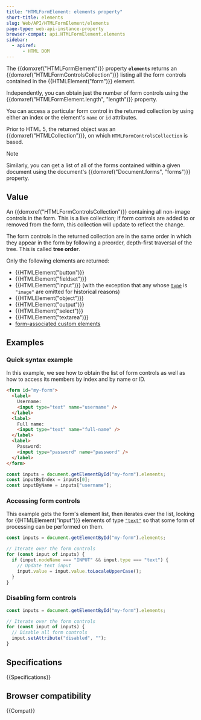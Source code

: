 ```yaml
---
title: "HTMLFormElement: elements property"
short-title: elements
slug: Web/API/HTMLFormElement/elements
page-type: web-api-instance-property
browser-compat: api.HTMLFormElement.elements
sidebar:
  - apiref:
      - HTML DOM
---
```


The {{domxref("HTMLFormElement")}} property
**`elements`** returns an
{{domxref("HTMLFormControlsCollection")}} listing all the form controls contained in
the {{HTMLElement("form")}} element.

Independently, you can obtain just the
number of form controls using the {{domxref("HTMLFormElement.length", "length")}}
property.

You can access a particular form control in the returned collection by using either an
index or the element's `name` or `id` attributes.

Prior to HTML 5, the returned object was an {{domxref("HTMLCollection")}}, on which
`HTMLFormControlsCollection` is based.

> [!NOTE]
> Similarly, you can get a list of all of the forms contained within a given document using the document's {{domxref("Document.forms", "forms")}} property.

## Value

An {{domxref("HTMLFormControlsCollection")}} containing all non-image controls in the form.
This is a live collection; if form controls are added to or removed from the form, this collection will update to reflect the change.

The form controls in the returned collection are in the same order in which they appear in the form by following a preorder, depth-first traversal of the tree.
This is called **tree order**.

Only the following elements are returned:

- {{HTMLElement("button")}}
- {{HTMLElement("fieldset")}}
- {{HTMLElement("input")}} (with the exception that any whose [`type`](/en-US/docs/Web/HTML/Reference/Elements/input#type) is `"image"` are omitted for historical reasons)
- {{HTMLElement("object")}}
- {{HTMLElement("output")}}
- {{HTMLElement("select")}}
- {{HTMLElement("textarea")}}
- [form-associated custom elements](https://html.spec.whatwg.org/multipage/custom-elements.html#form-associated-custom-element)

## Examples

### Quick syntax example

In this example, we see how to obtain the list of form controls as well as how to access its members by index and by name or ID.

```html
<form id="my-form">
  <label>
    Username:
    <input type="text" name="username" />
  </label>
  <label>
    Full name:
    <input type="text" name="full-name" />
  </label>
  <label>
    Password:
    <input type="password" name="password" />
  </label>
</form>
```

```js
const inputs = document.getElementById("my-form").elements;
const inputByIndex = inputs[0];
const inputByName = inputs["username"];
```

### Accessing form controls

This example gets the form's element list, then iterates over the list, looking for
{{HTMLElement("input")}} elements of type
[`"text"`](/en-US/docs/Web/HTML/Reference/Elements/input/text) so that some
form of processing can be performed on them.

```js
const inputs = document.getElementById("my-form").elements;

// Iterate over the form controls
for (const input of inputs) {
  if (input.nodeName === "INPUT" && input.type === "text") {
    // Update text input
    input.value = input.value.toLocaleUpperCase();
  }
}
```

### Disabling form controls

```js
const inputs = document.getElementById("my-form").elements;

// Iterate over the form controls
for (const input of inputs) {
  // Disable all form controls
  input.setAttribute("disabled", "");
}
```

## Specifications

{{Specifications}}

## Browser compatibility

{{Compat}}
